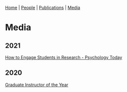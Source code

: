 [Home](https://jaredbranch.github.io/) | [People](https://jaredbranch.github.io/lab) | [Publications](https://jaredbranch.github.io/research) | [Media](https://jaredbranch.github.io/media)
# Media

## 2021
[How to Engage Students in Research - Psychology Today](https://www.psychologytoday.com/us/blog/secrets-success/202101/how-engage-students-in-research)


## 2020
[Graduate Instructor of the Year](https://twitter.com/BGSUPsych/status/1258808119188238336)



